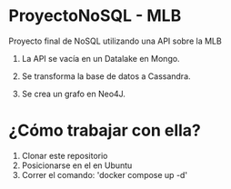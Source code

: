 # ProyectoNoSQL - MLB

Proyecto final de NoSQL utilizando una API sobre la MLB

1. La API se vacía en un Datalake en Mongo.

2. Se transforma la base de datos a Cassandra.

3. Se crea un grafo en Neo4J.

# ¿Cómo trabajar con ella?

1. Clonar este repositorio
2. Posicionarse en el en Ubuntu
3. Correr el comando:
'docker compose up -d'
